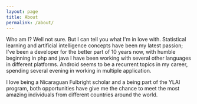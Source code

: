 ```yaml
---
layout: page
title: About
permalink: /about/
---
```


Who am I? Well not sure. But I can tell you what I'm in love with. Statistical learning and artificial intelligence concepts have been my latest passion; I've been a developer for the better part of 10 years now, with humble beginning in php and java I have been working with several other languages in different platforms. Android seems to be a recurrent topics in my career, spending several evening in working in multiple application. 

I love being a Nicaraguan Fulbright scholar and a being part of the YLAI program, both opportunities have give me the chance to meet the most amazing individuals from different countries around the world.
